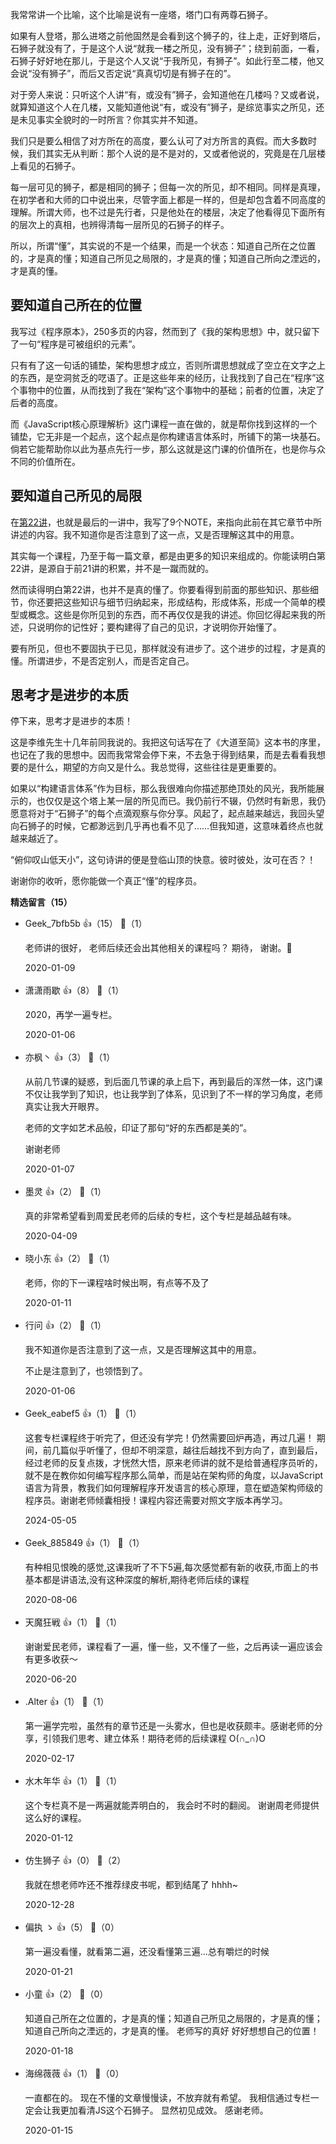 我常常讲一个比喻，这个比喻是说有一座塔，塔门口有两尊石狮子。

如果有人登塔，那么进塔之前他固然是会看到这个狮子的，往上走，正好到塔后，石狮子就没有了，于是这个人说“就我一楼之所见，没有狮子”；绕到前面，一看，石狮子好好地在那儿，于是这个人又说“于我所见，有狮子”。如此行至二楼，他又会说“没有狮子”，而后又否定说“真真切切是有狮子在的”。

对于旁人来说：只听这个人讲“有，或没有”狮子，会知道他在几楼吗？又或者说，就算知道这个人在几楼，又能知道他说“有，或没有”狮子，是综览事实之所见，还是未见事实全貌时的一时所言？你其实并不知道。

我们只是要么相信了对方所在的高度，要么认可了对方所言的真假。而大多数时候，我们其实无从判断：那个人说的是不是对的，又或者他说的，究竟是在几层楼上看见的石狮子。

每一层可见的狮子，都是相同的狮子；但每一次的所见，却不相同。同样是真理，在初学者和大师的口中说出来，尽管字面上都是一样的，但是却包含着不同高度的理解。所谓大师，也不过是先行者，只是他处在的楼层，决定了他看得见下面所有的层次上的真相，也辨得清每一层所见的石狮子的样子。

所以，所谓“懂”，其实说的不是一个结果，而是一个状态：知道自己所在之位置的，才是真的懂；知道自己所见之局限的，才是真的懂；知道自己所向之湮远的，才是真的懂。

## 要知道自己所在的位置

我写过《程序原本》，250多页的内容，然而到了《我的架构思想》中，就只留下了一句“程序是可被组织的元素”。

只有有了这一句话的铺垫，架构思想才成立，否则所谓思想就成了空立在文字之上的东西，是空洞贫乏的呓语了。正是这些年来的经历，让我找到了自己在“程序”这个事物中的位置，从而找到了我在“架构”这个事物中的基础；前者的位置，决定了后者的高度。

而《JavaScript核心原理解析》这门课程一直在做的，就是帮你找到这样的一个铺垫，它无非是一个起点，这个起点是你构建语言体系时，所铺下的第一块基石。倘若它能帮助你以此为基点先行一步，那么这就是这门课的价值所在，也是你与众不同的价值所在。

## 要知道自己所见的局限

在[第22讲](https://time.geekbang.org/column/article/185031)，也就是最后的一讲中，我写了9个NOTE，来指向此前在其它章节中所讲述的内容。我不知道你是否注意到了这一点，又是否理解这其中的用意。

其实每一个课程，乃至于每一篇文章，都是由更多的知识来组成的。你能读明白第22讲，是源自于前21讲的积累，并不是一蹴而就的。

然而读得明白第22讲，也并不是真的懂了。你要看得到前面的那些知识、那些细节，你还要把这些知识与细节归纳起来，形成结构，形成体系，形成一个简单的模型或概念。这些是你所见到的东西，而不再仅仅是我的讲述。你回忆得起来我的所述，只说明你的记性好；要构建得了自己的见识，才说明你开始懂了。

要有所见，但也不要固执于已见，那样就没有进步了。这个进步的过程，才是真的懂。所谓进步，不是否定别人，而是否定自己。

## 思考才是进步的本质

停下来，思考才是进步的本质！

这是李维先生十几年前同我说的。我把这句话写在了《大道至简》这本书的序里，也记在了我的思想中。因而我常常会停下来，不去急于得到结果，而是去看看我想要的是什么，期望的方向又是什么。我总觉得，这些往往是更重要的。

如果以“构建语言体系”作为目标，那么我很难向你描述那绝顶处的风光，我所能展示的，也仅仅是这个塔上某一层的所见而已。我仍前行不辍，仍然时有新思，我仍愿意将对于“石狮子”的每个点滴观察与你分享。风起了，起点越来越远，我回头望向石狮子的时候，它都渺远到几乎再也看不见了……但我知道，这意味着终点也就越来越近了。

“俯仰叹山低天小”，这句诗讲的便是登临山顶的快意。彼时彼处，汝可在否？！

谢谢你的收听，愿你能做一个真正“懂”的程序员。
<div><strong>精选留言（15）</strong></div><ul>
<li><span>Geek_7bfb5b</span> 👍（15） 💬（1）<p>老师讲的很好， 老师后续还会出其他相关的课程吗？ 期待， 谢谢。🙏</p>2020-01-09</li><br/><li><span>潇潇雨歇</span> 👍（8） 💬（1）<p>2020，再学一遍专栏。</p>2020-01-06</li><br/><li><span>亦枫丶</span> 👍（3） 💬（1）<p>从前几节课的疑惑，到后面几节课的承上启下，再到最后的浑然一体，这门课不仅让我学到了知识，也让我学到了体系，见识到了不一样的学习角度，老师真实让我大开眼界。

老师的文字如艺术品般，印证了那句“好的东西都是美的”。

谢谢老师</p>2020-01-07</li><br/><li><span>墨灵</span> 👍（2） 💬（1）<p>真的非常希望看到周爱民老师的后续的专栏，这个专栏是越品越有味。</p>2020-04-09</li><br/><li><span>晓小东</span> 👍（2） 💬（1）<p>老师，你的下一课程啥时候出啊，有点等不及了</p>2020-01-11</li><br/><li><span>行问</span> 👍（2） 💬（1）<p>我不知道你是否注意到了这一点，又是否理解这其中的用意。

不止是注意到了，也领悟到了。</p>2020-01-06</li><br/><li><span>Geek_eabef5</span> 👍（1） 💬（1）<p>这套专栏课程终于听完了，但还没有学完！仍然需要回炉再造，再过几遍！
期间，前几篇似乎听懂了，但却不明深意，越往后越找不到方向了，直到最后，经过老师的反复点拨，才恍然大悟，原来老师讲的就不是给普通程序员听的，就不是在教你如何编写程序那么简单，而是站在架构师的角度，以JavaScript语言为背景，教我们如何理解程序开发语言的核心原理，意在塑造架构师级的程序员。谢谢老师倾囊相授！课程内容还需要对照文字版本再学习。</p>2024-05-05</li><br/><li><span>Geek_885849</span> 👍（1） 💬（1）<p>有种相见恨晚的感觉,这课我听了不下5遍,每次感觉都有新的收获,市面上的书基本都是讲语法,没有这种深度的解析,期待老师后续的课程</p>2020-08-06</li><br/><li><span>天魔狂戦</span> 👍（1） 💬（1）<p>谢谢爱民老师，课程看了一遍，懂一些，又不懂了一些，之后再读一遍应该会有更多收获～</p>2020-06-20</li><br/><li><span>.Alter</span> 👍（1） 💬（1）<p>第一遍学完啦，虽然有的章节还是一头雾水，但也是收获颇丰。感谢老师的分享，引领我们思考、建立体系！期待老师的后续课程 O(∩_∩)O</p>2020-02-17</li><br/><li><span>水木年华</span> 👍（1） 💬（1）<p>这个专栏真不是一两遍就能弄明白的，
我会时不时的翻阅。
谢谢周老师提供这么好的课程。</p>2020-01-12</li><br/><li><span>仿生狮子</span> 👍（0） 💬（2）<p>我就在想老师咋还不推荐绿皮书呢，都到结尾了 hhhh~</p>2020-12-28</li><br/><li><span>偏执 ゝ</span> 👍（5） 💬（0）<p>第一遍没看懂，就看第二遍，还没看懂第三遍…总有嚼烂的时候</p>2020-01-21</li><br/><li><span>小童</span> 👍（2） 💬（0）<p>知道自己所在之位置的，才是真的懂；知道自己所见之局限的，才是真的懂；知道自己所向之湮远的，才是真的懂。 老师写的真好 好好想想自己的位置！</p>2020-01-18</li><br/><li><span>海绵薇薇</span> 👍（1） 💬（0）<p>一直都在的。
现在不懂的文章慢慢读，不放弃就有希望。
我相信通过专栏一定会让我更加看清JS这个石狮子。
显然初见成效。
感谢老师。</p>2020-01-15</li><br/>
</ul>